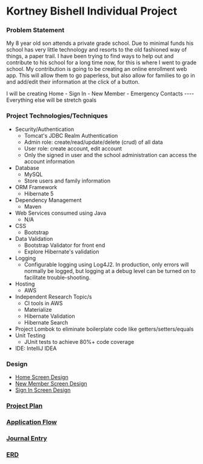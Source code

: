 # Kortney Bishell Individual Project

### Problem Statement

My 8 year old son attends a private grade school. Due to minimal funds his school has very little technology and resorts
to the old fashioned way of things, a paper trail. I have been trying to find ways to help out and contribute to his
school for a long time now, for this is where I went to grade school. My contribution is going to be creating an online
enrollment web app. This will allow them to go paperless, but also allow for families to go in and add/edit their
information at the click of a button.

I will be creating Home - Sign In - New Member - Emergency Contacts ---- Everything else will be stretch goals


### Project Technologies/Techniques 

* Security/Authentication
  * Tomcat's JDBC Realm Authentication
  * Admin role: create/read/update/delete (crud) of all data
  * User role: create account, edit account
  * Only the signed in user and the school administration can access the account information
* Database
  * MySQL
  * Store users and family information
* ORM Framework
  * Hibernate 5
* Dependency Management
  * Maven
* Web Services consumed using Java
  * N/A
* CSS 
  * Bootstrap
* Data Validation
  * Bootstrap Validator for front end
  * Explore Hibernate's validation
* Logging
  * Configurable logging using Log4J2. In production, only errors will normally be logged, but logging at a debug level 
    can be turned on to facilitate trouble-shooting. 
* Hosting
  * AWS
* Independent Research Topic/s
  * CI tools in AWS
  * Materialize
  * Hibernate Validation
  * Hibernate Search
* Project Lombok to eliminate boilerplate code like getters/setters/equals
* Unit Testing
  * JUnit tests to achieve 80%+ code coverage 
* IDE: IntelliJ IDEA

### Design

* [Home Screen Design](DesignDocuments/home.pdf)
* [New Member Screen Design](DesignDocuments/NewMember.pdf)
* [Sign In Screen Design](DesignDocuments/signIn.pdf)


### [Project Plan](DesignDocuments/projectPlan.md)

### [Application Flow](DesignDocuments/applicationFlow.md)

### [Journal Entry](DesignDocuments/journalEntry.md)

### [ERD](../DesignDocuments/ERD.png)


